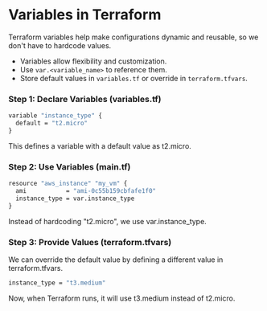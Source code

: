 # Variables in Terraform

Terraform variables help make configurations dynamic and reusable, so we don't have to hardcode values.

- Variables allow flexibility and customization.
- Use `var.<variable_name>` to reference them.
- Store default values in `variables.tf` or override in `terraform.tfvars`.

### Step 1: Declare Variables (variables.tf)

```cmd
variable "instance_type" {
  default = "t2.micro"
}
```
This defines a variable with a default value as  t2.micro.

### Step 2: Use Variables (main.tf)

```cmd
resource "aws_instance" "my_vm" {
  ami           = "ami-0c55b159cbfafe1f0"
  instance_type = var.instance_type
}
```
Instead of hardcoding "t2.micro", we use var.instance_type.

### Step 3: Provide Values (terraform.tfvars)
We can override the default value by defining a different value in terraform.tfvars.
```cmd
instance_type = "t3.medium"
```
Now, when Terraform runs, it will use t3.medium instead of t2.micro.
